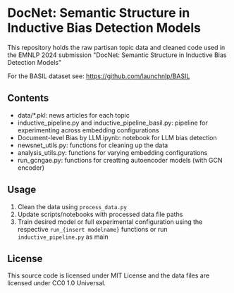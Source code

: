 #  DocNet: Semantic Structure in Inductive Bias Detection Models
This repository holds the raw partisan topic data and cleaned code used in the EMNLP 2024 submission "DocNet: Semantic Structure in Inductive Bias Detection Models"

For the BASIL dataset see: https://github.com/launchnlp/BASIL

## Contents
* data/\*.pkl: news articles for each topic
* inductive_pipeline.py  and inductive_pipeline_basil.py: pipeline for experimenting across embedding configurations 
* Document-level Bias by LLM.ipynb: notebook for LLM bias detection
* newsnet_utils.py: functions for cleaning up the data
* analysis_utils.py: functions for varying embedding configurations
* run_gcngae.py: functions for creatting autoencoder models (with GCN encoder)

## Usage
1. Clean the data using `process_data.py`
2. Update scripts/notebooks with processed data file paths
2. Train desired model or full experimental configuration using the respective `run_{insert modelname}` functions or run `inductive_pipeline.py` as main

## License
This source code is licensed under MIT License and the data files are licensed under CC0 1.0 Universal. 
